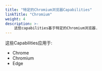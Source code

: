 ```yaml
---
title: "特定的Chromium浏览器Capabilities"
linkTitle: "Chromium"
weight: 4
description: >-
    这些capabilities基于特定的Chromium浏览器.
---
```


这些Capabilities应用于:
* Chrome
* Chromium
* Edge
